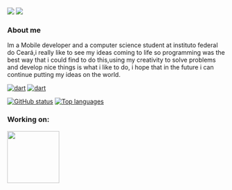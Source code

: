 <div>
  <br>
  <a href="https://www.linkedin.com/in/joaovfranca/" target="_blank"><img
      src="https://img.shields.io/badge/-LinkedIn-%230077B5?style=for-the-badge&logo=linkedin&logoColor=white"
      target="_blank"></a>
  <a href="mailto:joaovfranca1@gmail.com"><img
      src="https://img.shields.io/badge/-Gmail-%23333?style=for-the-badge&logo=gmail&logoColor=white"
      target="_blank"></a>
  </br>
</div>



### About me

Im a Mobile developer and a computer science student at instituto federal do Ceará,i really like to see my ideas coming to life so programming was the best way that i could find to do this,using my creativity to solve problems and develop nice things is what i like to do, i hope that in the future i can continue putting my ideas on the world.

<p>
  <a href="https://github.com/Jaofranca?tab=repositories&language=dart" target="_blank"><img alt="dart" src="https://img.shields.io/badge/Dart-0175C2?style=for-the-badge&logo=dart&logoColor=white"></a>
 <a href="https://github.com/Jaofranca?tab=repositories&language=flutter" target="_blank"><img alt="dart" src="https://img.shields.io/badge/Flutter-02569B?style=for-the-badge&logo=flutter&logoColor=white"></a>
</p>


 <p>
  <a href="https://www.linkedin.com/in/joaovfranca/" target="_blank"><img alt="GitHub status" src="https://github-readme-stats.vercel.app/api?username=jaoFranca&count_private=true&theme=synthwave"></a>
 <a href="https://www.linkedin.com/in/joaovfranca/" target="_blank"><img alt="Top languages" src="https://github-readme-stats.vercel.app/api/top-langs/?username=Jaofranca&hide=shaderlab,cmake&layout=compact&theme=synthwave"></a>
</p>
 
 

### Working on:
<p >
  <a href="https://github.com/JaoFranca/GameLauncher">
    <img
      align="center"
      height="120em"
      src="https://github-readme-stats.vercel.app/api/pin/?username=JaoFranca&repo=GameLauncher&theme=synthwave">
    </img>
  </a>
</p>
